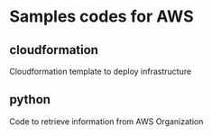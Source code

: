 # Samples codes for AWS

## cloudformation
Cloudformation template to deploy infrastructure

## python
Code to retrieve information from AWS Organization